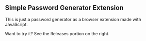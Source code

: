 ## Simple Password Generator Extension
This is just a password generator as a browser extension made with JavaScript.

Want to try it? See the Releases portion on the right.
